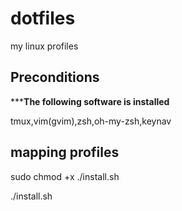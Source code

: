 # dotfiles

my linux profiles

## Preconditions

*****The following software is installed**

tmux,vim(gvim),zsh,oh-my-zsh,keynav

## mapping profiles

sudo chmod +x ./install.sh

./install.sh
